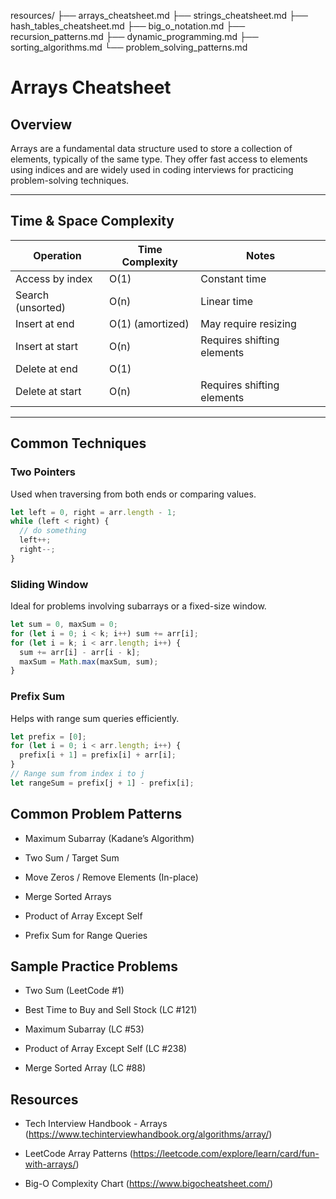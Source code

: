 resources/
├── arrays_cheatsheet.md
├── strings_cheatsheet.md
├── hash_tables_cheatsheet.md
├── big_o_notation.md
├── recursion_patterns.md
├── dynamic_programming.md
├── sorting_algorithms.md
└── problem_solving_patterns.md

#  Arrays Cheatsheet

##  Overview

Arrays are a fundamental data structure used to store a collection of elements, typically of the same type. They offer fast access to elements using indices and are widely used in coding interviews for practicing problem-solving techniques.

---

##  Time & Space Complexity

| Operation         | Time Complexity | Notes                          |
|------------------|------------------|--------------------------------|
| Access by index  | O(1)             | Constant time                  |
| Search (unsorted)| O(n)             | Linear time                    |
| Insert at end    | O(1) (amortized) | May require resizing           |
| Insert at start  | O(n)             | Requires shifting elements     |
| Delete at end    | O(1)             |                                |
| Delete at start  | O(n)             | Requires shifting elements     |

---

##  Common Techniques

###  Two Pointers

Used when traversing from both ends or comparing values.

```js
let left = 0, right = arr.length - 1;
while (left < right) {
  // do something
  left++;
  right--;
}

```

### Sliding Window

Ideal for problems involving subarrays or a fixed-size window.

```js
let sum = 0, maxSum = 0;
for (let i = 0; i < k; i++) sum += arr[i];
for (let i = k; i < arr.length; i++) {
  sum += arr[i] - arr[i - k];
  maxSum = Math.max(maxSum, sum);
}
```

### Prefix Sum

Helps with range sum queries efficiently.

```js
let prefix = [0];
for (let i = 0; i < arr.length; i++) {
  prefix[i + 1] = prefix[i] + arr[i];
}
// Range sum from index i to j
let rangeSum = prefix[j + 1] - prefix[i];
```

## Common Problem Patterns 

- Maximum Subarray (Kadane’s Algorithm)

- Two Sum / Target Sum

- Move Zeros / Remove Elements (In-place)

- Merge Sorted Arrays

- Product of Array Except Self

- Prefix Sum for Range Queries

## Sample Practice Problems

- Two Sum (LeetCode #1)

- Best Time to Buy and Sell Stock (LC #121)

- Maximum Subarray (LC #53)

- Product of Array Except Self (LC #238)

- Merge Sorted Array (LC #88)

## Resources

- Tech Interview Handbook - Arrays (https://www.techinterviewhandbook.org/algorithms/array/)

- LeetCode Array Patterns (https://leetcode.com/explore/learn/card/fun-with-arrays/)

- Big-O Complexity Chart (https://www.bigocheatsheet.com/)